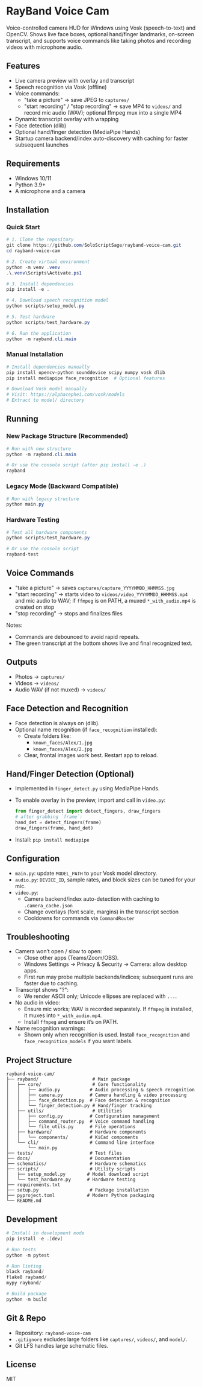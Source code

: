 RayBand Voice Cam
=================

Voice-controlled camera HUD for Windows using Vosk (speech-to-text) and OpenCV. Shows live face boxes, optional hand/finger landmarks, on-screen transcript, and supports voice commands like taking photos and recording videos with microphone audio.

Features
--------
- Live camera preview with overlay and transcript
- Speech recognition via Vosk (offline)
- Voice commands:
  - "take a picture" → save JPEG to `captures/`
  - "start recording" / "stop recording" → save MP4 to `videos/` and record mic audio (WAV); optional ffmpeg mux into a single MP4
- Dynamic transcript overlay with wrapping
- Face detection (dlib)
- Optional hand/finger detection (MediaPipe Hands)
- Startup camera backend/index auto-discovery with caching for faster subsequent launches

Requirements
------------
- Windows 10/11
- Python 3.9+
- A microphone and a camera

Installation
------------

### Quick Start
```powershell
# 1. Clone the repository
git clone https://github.com/SoloScriptSage/rayband-voice-cam.git
cd rayband-voice-cam

# 2. Create virtual environment
python -m venv .venv
.\.venv\Scripts\Activate.ps1

# 3. Install dependencies
pip install -e .

# 4. Download speech recognition model
python scripts/setup_model.py

# 5. Test hardware
python scripts/test_hardware.py

# 6. Run the application
python -m rayband.cli.main
```

### Manual Installation
```powershell
# Install dependencies manually
pip install opencv-python sounddevice scipy numpy vosk dlib
pip install mediapipe face_recognition  # Optional features

# Download Vosk model manually
# Visit: https://alphacephei.com/vosk/models
# Extract to model/ directory
```

Running
-------

### New Package Structure (Recommended)
```powershell
# Run with new structure
python -m rayband.cli.main

# Or use the console script (after pip install -e .)
rayband
```

### Legacy Mode (Backward Compatible)
```powershell
# Run with legacy structure
python main.py
```

### Hardware Testing
```powershell
# Test all hardware components
python scripts/test_hardware.py

# Or use the console script
rayband-test
```

Voice Commands
--------------
- "take a picture" → saves `captures/capture_YYYYMMDD_HHMMSS.jpg`
- "start recording" → starts video to `videos/video_YYYYMMDD_HHMMSS.mp4` and mic audio to WAV; if `ffmpeg` is on PATH, a muxed `*_with_audio.mp4` is created on stop
- "stop recording" → stops and finalizes files

Notes:
- Commands are debounced to avoid rapid repeats.
- The green transcript at the bottom shows live and final recognized text.

Outputs
-------
- Photos → `captures/`
- Videos → `videos/`
- Audio WAV (if not muxed) → `videos/`

Face Detection and Recognition
------------------------------
- Face detection is always on (dlib).
- Optional name recognition (if `face_recognition` installed):
  - Create folders like:
    - `known_faces/Alex/1.jpg`
    - `known_faces/Alex/2.jpg`
  - Clear, frontal images work best. Restart app to reload.

Hand/Finger Detection (Optional)
--------------------------------
- Implemented in `finger_detect.py` using MediaPipe Hands.
- To enable overlay in the preview, import and call in `video.py`:
  
  ```python
  from finger_detect import detect_fingers, draw_fingers
  # after grabbing `frame`:
  hand_det = detect_fingers(frame)
  draw_fingers(frame, hand_det)
  ```
- Install: `pip install mediapipe`

Configuration
-------------
- `main.py`: update `MODEL_PATH` to your Vosk model directory.
- `audio.py`: `DEVICE_ID`, sample rates, and block sizes can be tuned for your mic.
- `video.py`:
  - Camera backend/index auto-detection with caching to `.camera_cache.json`
  - Change overlays (font scale, margins) in the transcript section
  - Cooldowns for commands via `CommandRouter`

Troubleshooting
---------------
- Camera won’t open / slow to open:
  - Close other apps (Teams/Zoom/OBS).
  - Windows Settings → Privacy & Security → Camera: allow desktop apps.
  - First run may probe multiple backends/indices; subsequent runs are faster due to caching.
- Transcript shows "?":
  - We render ASCII only; Unicode ellipses are replaced with `...`.
- No audio in video:
  - Ensure mic works; WAV is recorded separately. If `ffmpeg` is installed, it muxes into `*_with_audio.mp4`.
  - Install `ffmpeg` and ensure it’s on PATH.
- Name recognition warnings:
  - Shown only when recognition is used. Install `face_recognition` and `face_recognition_models` if you want labels.

Project Structure
-----------------
```
rayband-voice-cam/
├── rayband/                    # Main package
│   ├── core/                   # Core functionality
│   │   ├── audio.py           # Audio processing & speech recognition
│   │   ├── camera.py          # Camera handling & video processing
│   │   ├── face_detection.py  # Face detection & recognition
│   │   └── finger_detection.py # Hand/finger tracking
│   ├── utils/                  # Utilities
│   │   ├── config.py          # Configuration management
│   │   ├── command_router.py  # Voice command handling
│   │   └── file_utils.py      # File operations
│   ├── hardware/              # Hardware components
│   │   └── components/        # KiCad components
│   └── cli/                   # Command line interface
│       └── main.py
├── tests/                     # Test files
├── docs/                      # Documentation
├── schematics/                # Hardware schematics
├── scripts/                   # Utility scripts
│   ├── setup_model.py        # Model download script
│   └── test_hardware.py      # Hardware testing
├── requirements.txt
├── setup.py                   # Package installation
├── pyproject.toml            # Modern Python packaging
└── README.md
```

Development
-----------
```powershell
# Install in development mode
pip install -e .[dev]

# Run tests
python -m pytest

# Run linting
black rayband/
flake8 rayband/
mypy rayband/

# Build package
python -m build
```

Git & Repo
----------
- Repository: `rayband-voice-cam`
- `.gitignore` excludes large folders like `captures/`, `videos/`, and `model/`.
- Git LFS handles large schematic files.

License
-------
MIT


